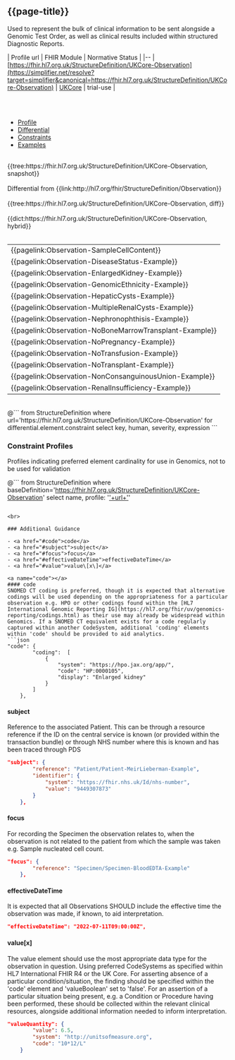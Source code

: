 ## {{page-title}}

Used to represent the bulk of clinical information to be sent alongside a Genomic Test Order, as well as clinical results included within structured Diagnostic Reports. 

| Profile url | FHIR Module | Normative Status |
|--
| [https://fhir.hl7.org.uk/StructureDefinition/UKCore-Observation](https://simplifier.net/resolve?target=simplifier&canonical=https://fhir.hl7.org.uk/StructureDefinition/UKCore-Observation) | [UKCore]() | trial-use |

<br>

<br>

<div class="nhsd-!t-margin-bottom-6">
    <ul class="nav nav-tabs" role="tablist">
        <li role="presentation" class="active">
            <a href="#Profile" role="tab" data-toggle="tab">Profile</a>
        </li>
        <li role="presentation">
            <a href="#Differential" role="tab" data-toggle="tab">Differential</a>
        </li>
        <li role="presentation">
            <a href="#Constraints" role="tab" data-toggle="tab">Constraints</a>
        </li>
        <li role="presentation">
            <a href="#Examples" role="tab" data-toggle="tab">Examples</a>
        </li>
    </ul>
    <div class="tab-content snippet">
        <div id="Profile" role="tabpanel" class="tab-pane active">
            <br />
            {{tree:https://fhir.hl7.org.uk/StructureDefinition/UKCore-Observation, snapshot}}
        </div>
        <div id="Differential" role="tabpanel" class="tab-pane">
         <br />
         Differential from {{link:http://hl7.org/fhir/StructureDefinition/Observation}} <br>
            <br />
            {{tree:https://fhir.hl7.org.uk/StructureDefinition/UKCore-Observation, diff}}
        </div>
        <div id="Dictionary" role="tabpanel" class="tab-pane">
            <br />
            {{dict:https://fhir.hl7.org.uk/StructureDefinition/UKCore-Observation, hybrid}}
        </div>
        <div id="Examples" role="tabpanel" class="tab-pane">
            <br />
            <table>
                <tr>
                    <td>
                    {{pagelink:Observation-SampleCellContent}}
                    </td>
                </tr>
                <tr>
                    <td>
                    {{pagelink:Observation-DiseaseStatus-Example}}
                    </td>
                </tr>
                <tr>
                    <td>
                    {{pagelink:Observation-EnlargedKidney-Example}}
                    </td>
                </tr>
                <tr>
                    <td>
                    {{pagelink:Observation-GenomicEthnicity-Example}}
                    </td>
                </tr>
                <tr>
                    <td>
                    {{pagelink:Observation-HepaticCysts-Example}}
                    </td>
                </tr>
                <tr>
                    <td>
                    {{pagelink:Observation-MultipleRenalCysts-Example}}
                    </td>
                </tr>
                <tr>
                    <td>
                    {{pagelink:Observation-Nephronophthisis-Example}}
                    </td>
                </tr>
                <tr>
                    <td>
                    {{pagelink:Observation-NoBoneMarrowTransplant-Example}}
                    </td>
                </tr>
                <tr>
                    <td>
                    {{pagelink:Observation-NoPregnancy-Example}}
                    </td>
                </tr>
                <tr>
                    <td>
                    {{pagelink:Observation-NoTransfusion-Example}}
                    </td>
                </tr>
                <tr>
                    <td>
                    {{pagelink:Observation-NoTransplant-Example}}
                    </td>
                </tr>
                <tr>
                    <td>
                    {{pagelink:Observation-NonConsanguinousUnion-Example}}
                    </td>
                </tr>
                <tr>
                    <td>
                    {{pagelink:Observation-RenalInsufficiency-Example}}
                    </td>
                </tr>
            </table>
        </div>
        <div id="Constraints" role="tabpanel" class="tab-pane">
            <br />
            @```
            from StructureDefinition
            where url='https://fhir.hl7.org.uk/StructureDefinition/UKCore-Observation'
            for differential.element.constraint
            select key, human, severity, expression
            ```
        </div>
    </div>
</div>

### Constraint Profiles
Profiles indicating preferred element cardinality for use in Genomics, not to be used for validation

@```
from StructureDefinition
where baseDefinition='https://fhir.hl7.org.uk/StructureDefinition/UKCore-Observation' 
select name, profile: '<a href="https://simplifier.net/resolve?target=simplifier&scope=NHS-Digital-FHIR-Genomics-Implementation-Guide@current&canonical='+ url + '">'+url+'</a>'
```

<br> 

### Additional Guidance

- <a href="#code">code</a>
- <a href="#subject">subject</a>
- <a href="#focus">focus</a>
- <a href="#effectiveDateTime">effectiveDateTime</a>
- <a href="#value">value\[x\]</a>

<a name="code"></a>
#### code
SNOMED CT coding is preferred, though it is expected that alternative codings will be used depending on the appropriateness for a particular observation e.g. HPO or other codings found within the [HL7 International Genomic Reporting IG](https://hl7.org/fhir/uv/genomics-reporting/codings.html) as their use may already be widespread within Genomics. If a SNOMED CT equivalent exists for a code regularly captured within another CodeSystem, additional 'coding' elements within 'code' should be provided to aid analytics.
```json
"code": {
        "coding":  [
            {
                "system": "https://hpo.jax.org/app/",
                "code": "HP:0000105",
                "display": "Enlarged kidney"
            }
        ]
    },
```

<a name="subject"></a>
#### subject
Reference to the associated Patient. This can be through a resource reference if the ID on the central service is known (or provided within the transaction bundle) or through NHS number where this is known and has been traced through PDS
```json
"subject": {
        "reference": "Patient/Patient-MeirLieberman-Example",
        "identifier": {
            "system": "https://fhir.nhs.uk/Id/nhs-number",
            "value": "9449307873"
        }
    },
```

<a name="focus"></a>
#### focus
For recording the Specimen the observation relates to, when the observation is not related to the patient from which the sample was taken e.g. Sample nucleated cell count.
```json
"focus": {
        "reference": "Specimen/Specimen-BloodEDTA-Example"
    },
```

<a name="effectiveDateTime"></a>
#### effectiveDateTime
It is expected that all Observations SHOULD include the effective time the observation was made, if known, to aid interpretation.
```json
"effectiveDateTime": "2022-07-11T09:00:00Z",
```

<a name="value"></a>
#### value\[x\]
The value element should use the most appropriate data type for the observation in question. Using preferred CodeSystems as specified within HL7 International FHIR R4 or the UK Core. For asserting absence of a particular condition/situation, the finding should be specified within the 'code' element and 'valueBoolean' set to 'false'. For an assertion of a particular situation being present, e.g. a Condition or Procedure having been performed, these should be collected within the relevant clinical resources, alongside additional information needed to inform interpretation.
```json
"valueQuantity": {
        "value": 6.5,
        "system": "http://unitsofmeasure.org",
        "code": "10*12/L"
    }
```